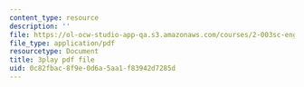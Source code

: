 ```yaml
---
content_type: resource
description: ''
file: https://ol-ocw-studio-app-qa.s3.amazonaws.com/courses/2-003sc-engineering-dynamics-fall-2011/0c82fbac8f9e0d6a5aa1f83942d7285d_OxcCPTc_bXw.pdf
file_type: application/pdf
resourcetype: Document
title: 3play pdf file
uid: 0c82fbac-8f9e-0d6a-5aa1-f83942d7285d
---
```


